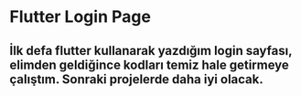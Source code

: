 # Flutter Login Page

## İlk defa flutter kullanarak yazdığım login sayfası, elimden geldiğince kodları temiz hale getirmeye çalıştım. Sonraki projelerde daha iyi olacak. 
